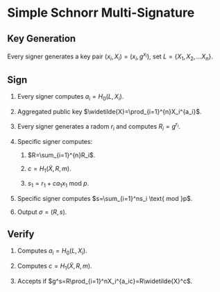# Simple Schnorr Multi-Signature

## Key Generation

Every signer generates a key pair $(x_i,X_i)=(x_i,g^{x_i})$, set $L=\lbrace X_1,X_2,...X_n\rbrace$.

## Sign

1. Every signer computes $a_i=H_0(L,X_i)$.

1. Aggregated public key $\widetilde{X}=\prod_{i=1}^{n}X_i^{a_i}$.

1. Every signer generates a radom $r_i$ and computes $R_i=g^{r_i}$.

1. Specific signer computes:

    1. $R=\sum_{i=1}^{n}R_i$.

    1. $c=H_1(\widetilde{X},R,m)$.

    1. $s_1=r_1+ca_1x_1 \text{ mod } p$.

1. Specific signer computes $s=\sum_{i=1}^ns_i \text{ mod }p$.

1. Output $\sigma=(R,s)$.

## Verify

1. Computes $a_i=H_0(L,X_i)$.

1. Computes $c=H_1(\widetilde{X},R,m)$.

1. Accepts if $g^s=R\prod_{i=1}^nX_i^{a_ic}=R\widetilde{X}^c$.